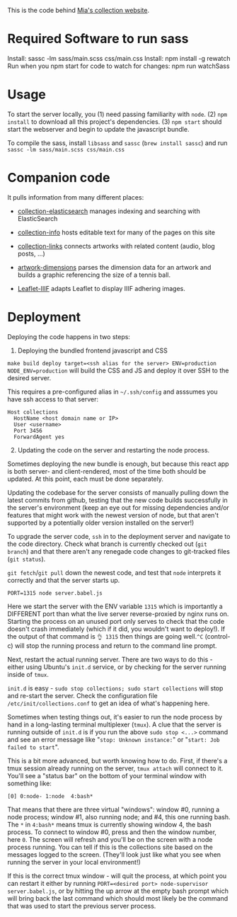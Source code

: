 This is the code behind [Mia's collection website](http://collections.artsmia.org).

# Required Software to run sass
Install: sassc -lm sass/main.scss css/main.css
Install: npm install -g rewatch
Run when you npm start for code to watch for changes: npm run watchSass

# Usage

To start the server locally, you (1) need passing familiarity with
`node`. (2) `npm install` to download all this project's dependencies.
(3) `npm start` should start the webserver and begin to update the
javascript bundle.

To compile the sass, install `libsass` and `sassc` (`brew install sassc`) and run `sassc -lm sass/main.scss css/main.css`

# Companion code

It pulls information from many different places:

* [collection-elasticsearch](https://github.com/artsmia/collection-elasticsearch) manages indexing and searching with ElasticSearch
* [collection-info](https://github.com/artsmia/collection-info) hosts editable text for many of the pages on this site
* [collection-links](https://github.com/artsmia/collection-links) connects artworks with related content (audio, blog posts, …)
* [artwork-dimensions](https://github.com/artsmia/artwork-dimensions)
  parses the dimension data for an artwork and builds a graphic referencing the size of a tennis ball.

* [Leaflet-IIIF](https://github.com/mejackreed/Leaflet-IIIF) adapts Leaflet to display IIIF adhering images.

# Deployment

Deploying the code happens in two steps:

1. Deploying the bundled frontend javascript and CSS

`make build deploy target=<ssh alias for the server> ENV=production NODE_ENV=production` will build the CSS and JS and deploy it over SSH to the desired server.

This requires a pre-configured alias in `~/.ssh/config` and asssumes you have ssh access to that server:

```
Host collections
  HostName <host domain name or IP>
  User <username>
  Port 3456
  ForwardAgent yes
```

2. Updating the code on the server and restarting the node process.

Sometimes deploying the new bundle is enough, but because this react app is both server- and client-rendered, most of the time both should be updated. At this point, each must be done separately. 

Updating the codebase for the server consists of manually pulling down the latest commits from github, testing that the new code builds successfully in the server's environment (keep an eye out for missing dependencies and/or features that might work with the newest version of node, but that aren't supported by a potentially older version installed on the server!)

To upgrade the server code, `ssh` in to the deployment server and navigate to the code directory. Check what branch is currently checked out (`git branch`) and that there aren't any renegade code changes to git-tracked files (`git status`).

`git fetch`/`git pull` down the newest code, and test that `node` interprets it correctly and that the server starts up.

```
PORT=1315 node server.babel.js
```
Here we start the server with the ENV variable `1315` which is importantly a DIFFERENT port than what the live server reverse-proxied by nginx runs on. Starting the process on an unused port only serves to check that the code doesn't crash immediately (which if it did, you wouldn't want to deploy!). If the output of that command is `👌 1315` then things are going well.`^C` (control-c) will stop the running process and return to the command line prompt.

Next, restart the actual running server. There are two ways to do this - either using Ubuntu's `init.d` service, or by checking for the server running inside of `tmux`.

`init.d` is easy - `sudo stop collections; sudo start collections` will stop and re-start the server. Check the configuration file `/etc/init/collections.conf` to get an idea of what's happening here.

Sometimes when testing things out, it's easier to run the node process by hand in a long-lasting terminal multiplexer (`tmux`). A clue that the server is running outside of `init.d` is if you run the above `sudo stop <...>` command and see an error message like "`stop: Unknown instance:`" or "`start: Job failed to start`".

This is a bit more advanced, but worth knowing how to do. First, if there's a tmux session already running on the server, `tmux attach` will connect to it. You'll see a "status bar" on the bottom of your terminal window with something like:

```
[0] 0:node- 1:node  4:bash*
```

That means that there are three virtual "windows": window #0, running a node process; window #1, also running node; and #4, this one running bash. The `*` in `4:bash*` means tmux is currently showing window 4, the bash process. To connect to window #0, press <control-b> and then the window number, here `0`. The screen will refresh and you'll be on the screen with a node process running. You can tell if this is the collections site based on the messages logged to the screen. (They'll look just like what you see when running the server in your local environment!)

If this is the correct tmux window - <control-C> will quit the process, at which point you can restart it either by running `PORT=<desired port> node-supervisor server.babel.js`, or by hitting the up arrow at the empty bash prompt which will bring back the last command which should most likely be the command that was used to start the previous server process.
